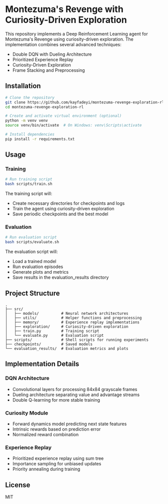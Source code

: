 # Montezuma's Revenge with Curiosity-Driven Exploration

This repository implements a Deep Reinforcement Learning agent for Montezuma's Revenge using curiosity-driven exploration. The implementation combines several advanced techniques:

- Double DQN with Dueling Architecture
- Prioritized Experience Replay
- Curiosity-Driven Exploration
- Frame Stacking and Preprocessing

## Installation

```bash
# Clone the repository
git clone https://github.com/kayfadeyi/montezuma-revenge-exploration-rl.git
cd montezuma-revenge-exploration-rl

# Create and activate virtual environment (optional)
python -m venv venv
source venv/bin/activate  # On Windows: venv\Scripts\activate

# Install dependencies
pip install -r requirements.txt
```

## Usage

### Training

```bash
# Run training script
bash scripts/train.sh
```

The training script will:
- Create necessary directories for checkpoints and logs
- Train the agent using curiosity-driven exploration
- Save periodic checkpoints and the best model

### Evaluation

```bash
# Run evaluation script
bash scripts/evaluate.sh
```

The evaluation script will:
- Load a trained model
- Run evaluation episodes
- Generate plots and metrics
- Save results in the evaluation_results directory

## Project Structure

```
.
├── src/
│   ├── models/          # Neural network architectures
│   ├── utils/           # Helper functions and preprocessing
│   ├── memory/          # Experience replay implementations
│   ├── exploration/     # Curiosity-driven exploration
│   ├── train.py         # Training script
│   └── evaluate.py      # Evaluation script
├── scripts/             # Shell scripts for running experiments
├── checkpoints/         # Saved models
└── evaluation_results/  # Evaluation metrics and plots
```

## Implementation Details

### DQN Architecture
- Convolutional layers for processing 84x84 grayscale frames
- Dueling architecture separating value and advantage streams
- Double Q-learning for more stable training

### Curiosity Module
- Forward dynamics model predicting next state features
- Intrinsic rewards based on prediction error
- Normalized reward combination

### Experience Replay
- Prioritized experience replay using sum tree
- Importance sampling for unbiased updates
- Priority annealing during training

## License

MIT
